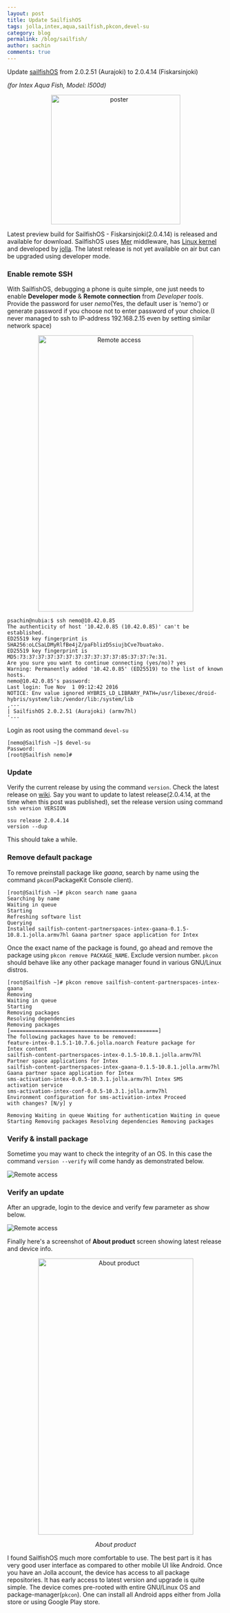 ```yaml
---
layout: post
title: Update SailfishOS
tags: jolla,intex,aqua,sailfish,pkcon,devel-su
category: blog
permalink: /blog/sailfish/
author: sachin
comments: true
---
```


Update [sailfishOS](https://sailfishos.org/) from 2.0.2.51 (Aurajoki)
to 2.0.4.14 (Fiskarsinjoki)

*(for Intex Aqua Fish, Model: l500d)*

<p align="center">
<img src="{{ site.baseurl }}/images/sailfish/poster.png"
	alt="poster"
	width=""
	height="300">
</p>

Latest preview build for SailfishOS - Fiskarsinjoki(2.0.4.14) is
released and available for download. SailfishOS
uses [Mer](http://merproject.org/) middleware,
has [Linux kernel](https://kernel.org) and developed
by [jolla](https://jolla.com/). The latest release is not yet
available on air but can be upgraded using developer mode.

### Enable remote SSH

With SailfishOS, debugging a phone is quite simple, one just needs to
enable **Developer mode** & **Remote connection** from *Developer
tools*. Provide the password for user *nemo*(Yes, the default user is
'nemo') or generate password if you choose not to enter password of
your choice.(I never managed to ssh to IP-address 192.168.2.15 even by
setting similar network space)


<p align="center">
<img src="{{ site.baseurl }}/images/sailfish/remote-access.png"
	alt="Remote access"
	width="360"
	height="640">
</p>


	psachin@nubia:$ ssh nemo@10.42.0.85
	The authenticity of host '10.42.0.85 (10.42.0.85)' can't be established.
	ED25519 key fingerprint is SHA256:oLCSaLDMyRlfBe4jZ/paFblizD5siujbCve7buatako.
	ED25519 key fingerprint is MD5:73:37:37:37:37:37:37:37:37:37:37:85:37:37:7e:31.
	Are you sure you want to continue connecting (yes/no)? yes
	Warning: Permanently added '10.42.0.85' (ED25519) to the list of known hosts.
	nemo@10.42.0.85's password:
	Last login: Tue Nov  1 09:12:42 2016
	NOTICE: Env value ignored HYBRIS_LD_LIBRARY_PATH=/usr/libexec/droid-hybris/system/lib:/vendor/lib:/system/lib
	,---
	| SailfishOS 2.0.2.51 (Aurajoki) (armv7hl)
	'---

Login as root using the command `devel-su`

	[nemo@Sailfish ~]$ devel-su
	Password:
	[root@Sailfish nemo]#


### Update

Verify the current release by using the command `version`. Check the
latest release on [wiki](https://en.wikipedia.org/wiki/Sailfish_OS).
Say you want to update to latest release(2.0.4.14, at the time when
this post was published), set the release version using command `ssh
version VERSION`

	ssu release 2.0.4.14
	version --dup

This should take a while.

### Remove default package

To remove preinstall package like *gaana*, search by name using the
command `pkcon`(PackageKit Console client).

	[root@Sailfish ~]# pkcon search name gaana
	Searching by name
	Waiting in queue
	Starting
	Refreshing software list
	Querying
	Installed sailfish-content-partnerspaces-intex-gaana-0.1.5-10.8.1.jolla.armv7hl	Gaana partner space application for Intex

Once the exact name of the package is found, go ahead and remove the
package using `pkcon remove PACKAGE_NAME`. Exclude version number.
`pkcon` should behave like any other package manager found in various
GNU/Linux distros.

	[root@Sailfish ~]# pkcon remove sailfish-content-partnerspaces-intex-gaana
	Removing
	Waiting in queue
	Starting
	Removing packages
	Resolving dependencies
	Removing packages                               [================================================]
	The following packages have to be removed:
	feature-intex-0.1.5.1-10.7.6.jolla.noarch Feature package for
	Intex content
	sailfish-content-partnerspaces-intex-0.1.5-10.8.1.jolla.armv7hl
	Partner space applications for Intex
	sailfish-content-partnerspaces-intex-gaana-0.1.5-10.8.1.jolla.armv7hl
	Gaana partner space application for Intex
	sms-activation-intex-0.0.5-10.3.1.jolla.armv7hl Intex SMS
	activation service
	sms-activation-intex-conf-0.0.5-10.3.1.jolla.armv7hl
	Environment configuration for sms-activation-intex Proceed
	with changes? [N/y] y

	Removing Waiting in queue Waiting for authentication Waiting in queue
	Starting Removing packages Resolving dependencies Removing packages

### Verify & install package

Sometime you may want to check the integrity of an OS. In this case
the command `version --verify` will come handy as demonstrated below.

<img src="{{ site.baseurl }}/images/sailfish/install_package.png"
	alt="Remote access"
	width=""
	height="">

### Verify an update

After an upgrade, login to the device and verify few parameter as show
below.

<img src="{{ site.baseurl }}/images/sailfish/nemo-first-login.png"
	alt="Remote access" width="" height="" align="middle">


Finally here's a screenshot of **About product** screen showing latest
release and device info.

<p align="center">
<img src="{{ site.baseurl }}/images/sailfish/about_product.png"
	alt="About product"
	width="360"
	height="640">
</p>

<p align="center"> <i>About product</i> </p>

I found SailfishOS much more comfortable to use. The best part is it
has very good user interface as compared to other mobile UI like
Android. Once you have an Jolla account, the device has access to all
package repositories. It has early access to latest version and
upgrade is quite simple. The device comes pre-rooted with entire
GNU/Linux OS and package-manager(`pkcon`). One can install all Android
apps either from Jolla store or using Google Play store.
